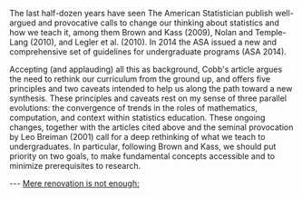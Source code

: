 The last half-dozen years have seen The American Statistician publish well-argued and provocative calls to change our thinking about statistics and how we teach it, among them Brown and Kass (2009), Nolan and Temple-Lang (2010), and Legler et al. (2010). In 2014 the ASA issued a new and comprehensive set of guidelines for undergraduate programs (ASA 2014).



Accepting (and applauding) all this as background, Cobb's article argues the need to rethink our curriculum from the ground up, and offers five principles and two caveats intended to help us along the path toward a new synthesis. These principles and caveats rest on my sense of three parallel evolutions: the convergence of trends in the roles of mathematics, computation, and context within statistics education. These ongoing changes, together with the articles cited above and the seminal provocation by Leo Breiman (2001) call for a deep rethinking of what we teach to undergraduates. In particular, following Brown and Kass, we should put priority on two goals, to make fundamental concepts accessible and to minimize prerequisites to research.



 --- [Mere renovation is not enough:](http://www3.amherst.edu/~nhorton/mererenovation/)

